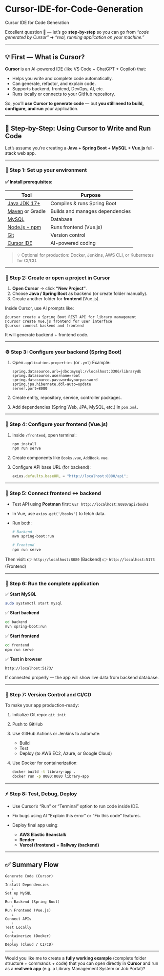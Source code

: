 # Cursor-IDE-for-Code-Generation
Cursor IDE for Code Generation



Excellent question 👏 — let’s go **step-by-step** so you can go from *“code generated by Cursor”* ➜ *“real, running application on your machine.”*

---

## 💡 First — What is Cursor?

**Cursor** is an AI-powered IDE (like VS Code + ChatGPT + Copilot) that:

* Helps you write and complete code automatically.
* Can generate, refactor, and explain code.
* Supports backend, frontend, DevOps, AI, etc.
* Runs locally or connects to your GitHub repository.

So, you’ll **use Cursor to generate code** — but **you still need to build, configure, and run** your application.

---

## 🧭 Step-by-Step: Using Cursor to Write and Run Code

Let’s assume you’re creating a **Java + Spring Boot + MySQL + Vue.js** full-stack web app.

---

### 🧩 Step 1: Set up your environment

#### ✅ Install prerequisites:

| Tool                                                     | Purpose                         |
| -------------------------------------------------------- | ------------------------------- |
| [Java JDK 17+](https://adoptium.net/)                    | Compiles & runs Spring Boot     |
| [Maven](https://maven.apache.org/download.cgi) or Gradle | Builds and manages dependencies |
| [MySQL](https://dev.mysql.com/downloads/mysql/)          | Database                        |
| [Node.js + npm](https://nodejs.org/)                     | Runs frontend (Vue.js)          |
| [Git](https://git-scm.com/downloads)                     | Version control                 |
| [Cursor IDE](https://www.cursor.com/)                    | AI-powered coding               |

> 💡 Optional for production: Docker, Jenkins, AWS CLI, or Kubernetes for CI/CD.

---

### 🧠 Step 2: Create or open a project in Cursor

1. **Open Cursor** → click **“New Project”**.
2. Choose **Java / Spring Boot** as backend (or create folder manually).
3. Create another folder for **frontend** (Vue.js).

Inside Cursor, use AI prompts like:

```
@cursor create a Spring Boot REST API for library management
@cursor create Vue.js frontend for user interface
@cursor connect backend and frontend
```

It will generate backend + frontend code.

---

### ⚙️ Step 3: Configure your backend (Spring Boot)

1. Open `application.properties` (or `.yml`)
   Example:

   ```properties
   spring.datasource.url=jdbc:mysql://localhost:3306/librarydb
   spring.datasource.username=root
   spring.datasource.password=yourpassword
   spring.jpa.hibernate.ddl-auto=update
   server.port=8080
   ```

2. Create entity, repository, service, controller packages.

3. Add dependencies (Spring Web, JPA, MySQL, etc.) in `pom.xml`.

---

### 🧱 Step 4: Configure your frontend (Vue.js)

1. Inside `/frontend`, open terminal:

   ```bash
   npm install
   npm run serve
   ```
2. Create components like `Books.vue`, `AddBook.vue`.
3. Configure API base URL (for backend):

   ```js
   axios.defaults.baseURL = "http://localhost:8080/api";
   ```

---

### 🔄 Step 5: Connect frontend ↔ backend

* Test API using **Postman** first: `GET http://localhost:8080/api/books`
* In Vue, use `axios.get('/books')` to fetch data.
* Run both:

  ```bash
  # Backend
  mvn spring-boot:run

  # Frontend
  npm run serve
  ```

Then visit:
👉 `http://localhost:8080` (Backend)
👉 `http://localhost:5173` (Frontend)

---

### 🚀 Step 6: Run the complete application

✅ **Start MySQL**

```bash
sudo systemctl start mysql
```

✅ **Start backend**

```bash
cd backend
mvn spring-boot:run
```

✅ **Start frontend**

```bash
cd frontend
npm run serve
```

✅ **Test in browser**

```
http://localhost:5173/
```

If connected properly — the app will show live data from backend database.

---

### 🧩 Step 7: Version Control and CI/CD

To make your app production-ready:

1. Initialize Git repo: `git init`
2. Push to GitHub
3. Use GitHub Actions or Jenkins to automate:

   * Build
   * Test
   * Deploy (to AWS EC2, Azure, or Google Cloud)
4. Use Docker for containerization:

   ```bash
   docker build -t library-app .
   docker run -p 8080:8080 library-app
   ```

---

### ⚡ Step 8: Test, Debug, Deploy

* Use Cursor’s “Run” or “Terminal” option to run code inside IDE.
* Fix bugs using AI “Explain this error” or “Fix this code” features.
* Deploy final app using:

  * **AWS Elastic Beanstalk**
  * **Render**
  * **Vercel (frontend)** + **Railway (backend)**

---

## ✅ Summary Flow

```
Generate Code (Cursor) 
   ↓
Install Dependencies 
   ↓
Set up MySQL 
   ↓
Run Backend (Spring Boot) 
   ↓
Run Frontend (Vue.js) 
   ↓
Connect APIs 
   ↓
Test Locally 
   ↓
Containerize (Docker) 
   ↓
Deploy (Cloud / CI/CD)
```

---

Would you like me to create a **fully working example** (complete folder structure + commands + code) that you can open directly in **Cursor** and run as a **real web app** (e.g. a Library Management System or Job Portal)?
